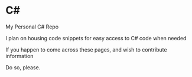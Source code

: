 # C#
My Personal C# Repo

I plan on housing code snippets for easy access to C# code when needed

If you happen to come across these pages, and wish to contribute information

Do so, please.
